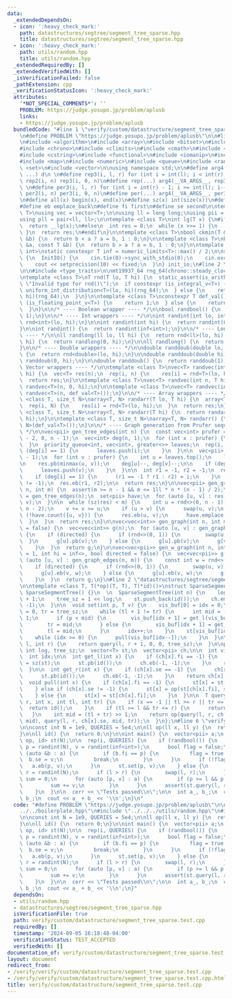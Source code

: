 ```yaml
---
data:
  _extendedDependsOn:
  - icon: ':heavy_check_mark:'
    path: datastructures/segtree/segment_tree_sparse.hpp
    title: datastructures/segtree/segment_tree_sparse.hpp
  - icon: ':heavy_check_mark:'
    path: utils/random.hpp
    title: utils/random.hpp
  _extendedRequiredBy: []
  _extendedVerifiedWith: []
  _isVerificationFailed: false
  _pathExtension: cpp
  _verificationStatusIcon: ':heavy_check_mark:'
  attributes:
    '*NOT_SPECIAL_COMMENTS*': ''
    PROBLEM: https://judge.yosupo.jp/problem/aplusb
    links:
    - https://judge.yosupo.jp/problem/aplusb
  bundledCode: "#line 1 \"verify/custom/datastructure/segment_tree_sparse.test.cpp\"\
    \n#define PROBLEM \"https://judge.yosupo.jp/problem/aplusb\"\n\n#line 1 \"verify/boilerplate.hpp\"\
    \n#include <algorithm>\n#include <array>\n#include <bitset>\n#include <cassert>\n\
    #include <chrono>\n#include <climits>\n#include <cmath>\n#include <cstdint>\n\
    #include <cstring>\n#include <functional>\n#include <iomanip>\n#include <iostream>\n\
    #include <map>\n#include <numeric>\n#include <queue>\n#include <random>\n#include\
    \ <set>\n#include <vector>\n\nusing namespace std;\n\n#define arg4(a, b, c, d,\
    \ ...) d\n \n#define rep3(i, l, r) for (int i = int(l); i < int(r); i++)\n#define\
    \ rep2(i, n) rep3(i, 0, n)\n#define rep(...) arg4(__VA_ARGS__, rep3, rep2) (__VA_ARGS__)\n\
    \ \n#define per3(i, l, r) for (int i = int(r) - 1; i >= int(l); i--)\n#define\
    \ per2(i, n) per3(i, 0, n)\n#define per(...) arg4(__VA_ARGS__, per3, per2) (__VA_ARGS__)\n\
    \n#define all(x) begin(x), end(x)\n#define sz(x) int(size(x))\n#define pb push_back\n\
    #define eb emplace_back\n#define fi first\n#define se second\n\ntemplate <class\
    \ T>\nusing vec = vector<T>;\n\nusing ll = long long;\nusing pii = pair<int, int>;\n\
    using pll = pair<ll, ll>;\n\ntemplate <class T>\nint lg(T x) {\n#if __has_builtin(__lg)\n\
    \  return __lg(x);\n#else\n  int res = 0;\n  while (x >>= 1) {\n    res++;\n \
    \ }\n  return res;\n#endif\n}\n\ntemplate <class T>\nbool ckmin(T &a, const T\
    \ &b) {\n  return b < a ? a = b, 1 : 0;\n}\n\ntemplate <class T>\nbool ckmax(T\
    \ &a, const T &b) {\n  return b > a ? a = b, 1 : 0;\n}\n\ntemplate <class T =\
    \ int>\nstatic constexpr T inf = numeric_limits<T>::max() / 2;\n\nstruct InitIO\
    \ {\n  InitIO() {\n    cin.tie(0)->sync_with_stdio(0);\n    cin.exceptions(cin.failbit);\n\
    \    cout << setprecision(10) << fixed;\n  }\n} init_io;\n#line 2 \"utils/random.hpp\"\
    \n\n#include <type_traits>\n\nmt19937_64 rng_64(chrono::steady_clock::now().time_since_epoch().count());\n\
    \ntemplate <class T>\nT rnd(T lo, T hi) {\n  static_assert(is_arithmetic_v<T>,\
    \ \"Invalid type for rnd()\");\n  if constexpr (is_integral_v<T>) {\n    return\
    \ uniform_int_distribution<T>(lo, hi)(rng_64);\n  } else {\n    return uniform_real_distribution<T>(lo,\
    \ hi)(rng_64);\n  }\n}\n\ntemplate <class T>\nconstexpr T def_val() {\n  if constexpr\
    \ (is_floating_point_v<T>) {\n    return 1;\n  } else {\n    return inf<T>;\n\
    \  }\n}\n\n/* ---- Boolean wrapper ---- */\n\nbool randbool() {\n  return rnd<int>(0,\
    \ 1);\n}\n\n/* ---- Int wrappers ---- */\n\nint randint(int lo, int hi) {\n  return\
    \ rnd<int>(lo, hi);\n}\n\nint randint(int hi) {\n  return randint(0, hi - 1);\n\
    }\n\nint randint() {\n  return randint(inf<int>);\n}\n\n/* ---- Long long wrappers\
    \ ---- */\n\nll randlong(ll lo, ll hi) {\n  return rnd<ll>(lo, hi);\n}\n\nll randlong(ll\
    \ hi) {\n  return randlong(0, hi);\n}\n\nll randlong() {\n  return randlong(inf<ll>);\n\
    }\n\n/* ---- Double wrappers ---- */\n\ndouble randdoub(double lo, double hi)\
    \ {\n  return rnd<double>(lo, hi);\n}\n\ndouble randdoub(double hi) {\n  return\
    \ randdoub(0, hi);\n}\n\ndouble randdoub() {\n  return randdoub(1);\n}\n\n/* ----\
    \ Vector wrappers ---- */\n\ntemplate <class T>\nvec<T> randvec(int n, T lo, T\
    \ hi) {\n  vec<T> res(n);\n  rep(i, n) {\n    res[i] = rnd<T>(lo, hi);\n  }\n\
    \  return res;\n}\n\ntemplate <class T>\nvec<T> randvec(int n, T hi) {\n  return\
    \ randvec<T>(n, 0, hi);\n}\n\ntemplate <class T>\nvec<T> randvec(int n) {\n  return\
    \ randvec<T>(n, def_val<T>());\n}\n\n/* ---- Array wrappers ---- */\n\ntemplate\
    \ <class T, size_t N>\narray<T, N> randarr(T lo, T hi) {\n  array<T, N> res;\n\
    \  rep(i, N) {\n    res[i] = rnd<T>(lo, hi);\n  }\n  return res;\n}\n\ntemplate\
    \ <class T, size_t N>\narray<T, N> randarr(T hi) {\n  return randarr<T, N>(0,\
    \ hi);\n}\n\ntemplate <class T, size_t N>\narray<T, N> randarr() {\n  return randarr<T,\
    \ N>(def_val<T>());\n}\n\n/* ---- Graph generation from Prufer sequences ----\
    \ */\n\nvec<pii> gen_tree_edges(int n) {\n  const vec<int> prufer = randvec(n\
    \ - 2, 0, n - 1);\n  vec<int> deg(n, 1);\n  for (int x : prufer) {\n    deg[x]++;\n\
    \  }\n  priority_queue<int, vec<int>, greater<>> leaves;\n  rep(i, n) {\n    if\
    \ (deg[i] == 1) {\n      leaves.push(i);\n    }\n  }\n\n  vec<pii> res;\n  res.reserve(n\
    \ - 1);\n  for (int v : prufer) {\n    int u = leaves.top();\n    leaves.pop();\n\
    \n    res.pb(minmax(u, v));\n    deg[u]--, deg[v]--;\n\n    if (deg[v] == 1) {\n\
    \      leaves.push(v);\n    }\n  }\n\n  int r1 = -1, r2 = -1;\n  rep(i, n) {\n\
    \    if (deg[i] == 1) {\n      (r1 == -1 ? r1 : r2) = i;\n    }\n  }\n  assert(r2\
    \ != -1);\n  res.eb(r1, r2);\n\n  return res;\n}\n\nvec<pii> gen_graph_edges(int\
    \ n, int m) {\n  assert(m >= n - 1 && m <= 1ll * n * (n - 1) / 2);\n\n  auto res\
    \ = gen_tree_edges(n);\n  set<pii> have;\n  for (auto [u, v] : res) {\n    have.emplace(u,\
    \ v);\n  }\n\n  while (sz(res) < m) {\n    int u = rnd<>(0, n - 1), v = rnd<>(0,\
    \ n - 2);\n    v += v >= u;\n    if (u > v) {\n      swap(u, v);\n    }\n    if\
    \ (!have.count({u, v})) {\n      res.eb(u, v);\n      have.emplace(u, v);\n  \
    \  }\n  }\n  return res;\n}\n\nvec<vec<int>> gen_graph(int n, int m, bool directed\
    \ = false) {\n  vec<vec<int>> g(n);\n  for (auto [u, v] : gen_graph_edges(n, m))\
    \ {\n    if (directed) {\n      if (rnd<>(0, 1)) {\n        swap(u, v);\n    \
    \  }\n      g[u].pb(v);\n    } else {\n      g[u].pb(v);\n      g[v].pb(u);\n\
    \    }\n  }\n  return g;\n}\n\nvec<vec<pii>> gen_w_graph(int n, int m, int lo\
    \ = 1, int hi = inf<>, bool directed = false) {\n  vec<vec<pii>> g(n);\n  for\
    \ (auto [u, v] : gen_graph_edges(n, m)) {\n    const int w = rnd<>(lo, hi);\n\
    \    if (directed) {\n      if (rnd<>(0, 1)) {\n        swap(u, v);\n      }\n\
    \      g[u].eb(v, w);\n    } else {\n      g[u].eb(v, w);\n      g[v].eb(u, w);\n\
    \    }\n  }\n  return g;\n}\n#line 2 \"datastructures/segtree/segment_tree_sparse.hpp\"\
    \n\ntemplate <class T, T(*op)(T, T), T(*id)()>\nstruct SparseSegmentTree {\n \
    \ SparseSegmentTree() {}\n  \n  SparseSegmentTree(int n) {\n    log = lg(n - 1)\
    \ + 1;\n    tree_sz = 1 << log;\n    st.push_back(id());\n    ch.emplace_back(-1,\
    \ -1);\n  }\n\n  void set(int p, T v) {\n    vis_buf[0] = idx = 0;\n    int tl\
    \ = 0, tr = tree_sz;\n    while (tl + 1 != tr) {\n      int mid = (tl + tr) >>\
    \ 1;\n      if (p < mid) {\n        vis_buf[idx + 1] = get_l(vis_buf[idx]);\n\
    \        tr = mid;\n      } else {\n        vis_buf[idx + 1] = get_r(vis_buf[idx]);\n\
    \        tl = mid;\n      }\n      idx++;\n    }\n    st[vis_buf[idx--]] = v;\n\
    \    while (idx >= 0) {\n      pull(vis_buf[idx--]);\n    }\n  }\n\n  T query(int\
    \ l, int r) {\n    return query(l, r + 1, 0, 0, tree_sz);\n  }\n\nprivate:\n \
    \ int log, tree_sz;\n  vector<T> st;\n  vector<pii> ch;\n\n  int vis_buf[32];\n\
    \  int idx;\n\n  int get_l(int x) {\n    if (ch[x].fi == -1) {\n      ch[x].fi\
    \ = sz(st);\n      st.pb(id());\n      ch.eb(-1, -1);\n    }\n    return ch[x].fi;\n\
    \  }\n\n  int get_r(int x) {\n    if (ch[x].se == -1) {\n      ch[x].se = sz(st);\n\
    \      st.pb(id());\n      ch.eb(-1, -1);\n    }\n    return ch[x].se;\n  }\n\n\
    \  void pull(int x) {\n    if (ch[x].fi == -1) {\n      st[x] = st[ch[x].se];\n\
    \    } else if (ch[x].se != -1) {\n      st[x] = op(st[ch[x].fi], st[ch[x].se]);\n\
    \    } else {\n      st[x] = st[ch[x].fi];\n    }\n  }\n\n  T query(int l, int\
    \ r, int x, int tl, int tr) {\n    if (x == -1 || tl >= r || tr <= l) {\n    \
    \  return id();\n    }\n    if (tl >= l && tr <= r) {\n      return st[x];\n \
    \   }\n    int mid = (tl + tr) >> 1;\n    return op(query(l, r, ch[x].fi, tl,\
    \ mid), query(l, r, ch[x].se, mid, tr));\n  }\n};\n#line 6 \"verify/custom/datastructure/segment_tree_sparse.test.cpp\"\
    \n\nconst int N = 1e9, QUERIES = 5e4;\n\nll op(ll x, ll y) {\n  return x + y;\n\
    }\n\nll id() {\n  return 0;\n}\n\nint main() {\n  vector<pii> a;\n  SparseSegmentTree<ll,\
    \ op, id> st(N);\n\n  rep(i, QUERIES) {\n    if (randbool()) {\n      const int\
    \ p = randint(N), v = randint(inf<int>);\n      bool flag = false;\n      for\
    \ (auto &b : a) {\n        if (b.fi == p) {\n          flag = true;\n        \
    \  b.se = v;\n          break;\n        }\n      }\n      if (!flag) {\n     \
    \   a.eb(p, v);\n      }\n      st.set(p, v);\n    } else {\n      int l = randint(N),\
    \ r = randint(N);\n      if (l > r) {\n        swap(l, r);\n      }\n      ll\
    \ sum = 0;\n      for (auto [p, v] : a) {\n        if (p >= l && p <= r) {\n \
    \         sum += v;\n        }\n      }\n      assert(st.query(l, r) == sum);\n\
    \    }\n  }\n\n  cerr << \"Tests passed\\n\";\n\n  int a_, b_;\n  cin >> a_ >>\
    \ b_;\n  cout << a_ + b_ << '\\n';\n}\n"
  code: "#define PROBLEM \"https://judge.yosupo.jp/problem/aplusb\"\n\n#include \"\
    ../../boilerplate.hpp\"\n#include \"../../../utils/random.hpp\"\n#include \"../../../datastructures/segtree/segment_tree_sparse.hpp\"\
    \n\nconst int N = 1e9, QUERIES = 5e4;\n\nll op(ll x, ll y) {\n  return x + y;\n\
    }\n\nll id() {\n  return 0;\n}\n\nint main() {\n  vector<pii> a;\n  SparseSegmentTree<ll,\
    \ op, id> st(N);\n\n  rep(i, QUERIES) {\n    if (randbool()) {\n      const int\
    \ p = randint(N), v = randint(inf<int>);\n      bool flag = false;\n      for\
    \ (auto &b : a) {\n        if (b.fi == p) {\n          flag = true;\n        \
    \  b.se = v;\n          break;\n        }\n      }\n      if (!flag) {\n     \
    \   a.eb(p, v);\n      }\n      st.set(p, v);\n    } else {\n      int l = randint(N),\
    \ r = randint(N);\n      if (l > r) {\n        swap(l, r);\n      }\n      ll\
    \ sum = 0;\n      for (auto [p, v] : a) {\n        if (p >= l && p <= r) {\n \
    \         sum += v;\n        }\n      }\n      assert(st.query(l, r) == sum);\n\
    \    }\n  }\n\n  cerr << \"Tests passed\\n\";\n\n  int a_, b_;\n  cin >> a_ >>\
    \ b_;\n  cout << a_ + b_ << '\\n';\n}"
  dependsOn:
  - utils/random.hpp
  - datastructures/segtree/segment_tree_sparse.hpp
  isVerificationFile: true
  path: verify/custom/datastructure/segment_tree_sparse.test.cpp
  requiredBy: []
  timestamp: '2024-09-05 16:18:48-04:00'
  verificationStatus: TEST_ACCEPTED
  verifiedWith: []
documentation_of: verify/custom/datastructure/segment_tree_sparse.test.cpp
layout: document
redirect_from:
- /verify/verify/custom/datastructure/segment_tree_sparse.test.cpp
- /verify/verify/custom/datastructure/segment_tree_sparse.test.cpp.html
title: verify/custom/datastructure/segment_tree_sparse.test.cpp
---
```

